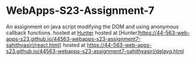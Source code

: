 # WebApps-S23-Assignment-7
An assignment on java script modifying the DOM and using anonymous callback functions.
hosted at [Hunter](https://44-563-web-apps-s23.github.io/44563-webapps-s23-assignment7-sahithyasiri/hunter.html)
hosted at  [Hunter]https://44-563-web-apps-s23.github.io/44563-webapps-s23-assignment7-sahithyasiri/react.html)
hosted at  https://44-563-web-apps-s23.github.io/44563-webapps-s23-assignment7-sahithyasiri/delayq.html
